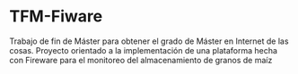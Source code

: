# TFM-Fiware
Trabajo de fin de Máster para obtener el grado de Máster en Internet de las cosas. Proyecto orientado a la implementación de una plataforma hecha con Fireware para el monitoreo del almacenamiento de granos de maíz
